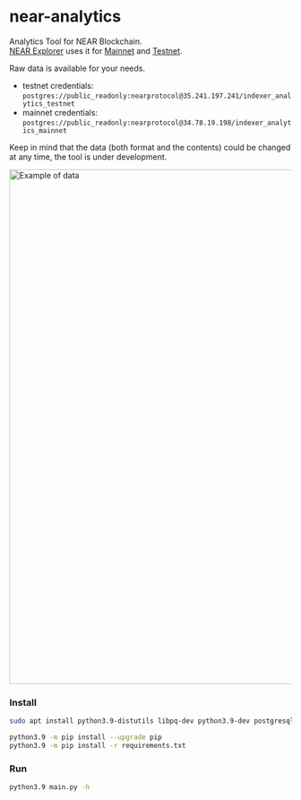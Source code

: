 # near-analytics

Analytics Tool for NEAR Blockchain.  
[NEAR Explorer](https://explorer.near.org/) uses it for [Mainnet](https://explorer.near.org/stats) and [Testnet](https://explorer.testnet.near.org/stats).

Raw data is available for your needs.

- testnet credentials: `postgres://public_readonly:nearprotocol@35.241.197.241/indexer_analytics_testnet`
- mainnet credentials: `postgres://public_readonly:nearprotocol@34.78.19.198/indexer_analytics_mainnet`

Keep in mind that the data (both format and the contents) could be changed at any time, the tool is under development.

<img width="918" alt="Example of data" src="https://user-images.githubusercontent.com/11246099/135101272-61fe872f-2129-455d-aee1-00d0f4570900.png">

### Install

```bash
sudo apt install python3.9-distutils libpq-dev python3.9-dev postgresql-server-dev-all

python3.9 -m pip install --upgrade pip
python3.9 -m pip install -r requirements.txt
```

### Run
```bash
python3.9 main.py -h
```
